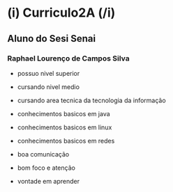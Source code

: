 # (i) Curriculo2A (/i)
## Aluno do Sesi Senai
### Raphael Lourenço de Campos Silva 
* possuo nivel superior
* cursando nivel medio 
* cursando area tecnica da tecnologia da informação 

* conhecimentos basicos em java
* conhecimentos basicos em linux
* conhecimentos basicos em redes

* boa comunicação 
* bom foco e atenção 
* vontade em aprender 
